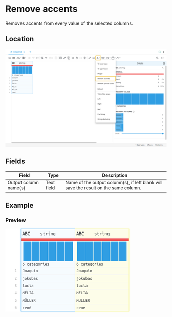 # Remove accents
Removes accents from every value of the selected columns.
## Location
![Remove accents on the interface](../../docs/screenshots/location/normalize_chars.png)
## Fields
Field | Type | Description
----- | ---- | -----------
Output column name(s) | Text field | Name of the output column(s), if left blank will save the result on the same column.
## Example
### Preview
![Remove accents example](../../docs/screenshots/table/normalize_chars.png)